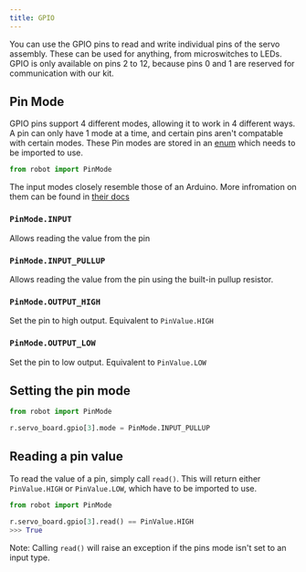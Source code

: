 ```yaml
---
title: GPIO
---
```


You can use the GPIO pins to read and write individual pins of the servo assembly. These can be used for anything, from microswitches to LEDs. GPIO is only available on pins 2 to 12, because pins 0 and 1 are reserved for communication with our kit.

## Pin Mode
GPIO pins support 4 different modes, allowing it to work in 4 different ways. A pin can only have 1 mode at a time, and certain pins aren't compatable with certain modes. These Pin modes are stored in an [enum](https://docs.python.org/3/library/enum.html) which needs to be imported to use.

```python
from robot import PinMode
``` 

The input modes closely resemble those of an Arduino. More infromation on them can be found in [their docs](https://docs.python.org/3/library/enum.html)

### `PinMode.INPUT`
Allows reading the value from the pin

### `PinMode.INPUT_PULLUP`
Allows reading the value from the pin using the built-in pullup resistor.

### `PinMode.OUTPUT_HIGH`
Set the pin to high output. Equivalent to `PinValue.HIGH`

### `PinMode.OUTPUT_LOW`
Set the pin to low output. Equivalent to `PinValue.LOW`


## Setting the pin mode

```python
from robot import PinMode

r.servo_board.gpio[3].mode = PinMode.INPUT_PULLUP
```

## Reading a pin value

To read the value of a pin, simply call `read()`. This will return either `PinValue.HIGH` or `PinValue.LOW`, which have to be imported to use.

```python
from robot import PinMode

r.servo_board.gpio[3].read() == PinValue.HIGH
>>> True
```

Note: Calling `read()` will raise an exception if the pins mode isn't set to an input type.

